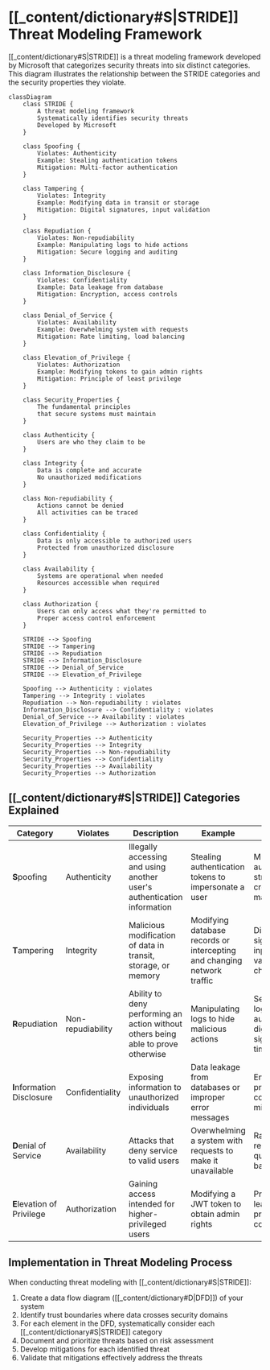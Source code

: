 # [[_content/dictionary#S|STRIDE]] Threat Modeling Framework

[[_content/dictionary#S|STRIDE]] is a threat modeling framework developed by Microsoft that categorizes security threats into six distinct categories. This diagram illustrates the relationship between the STRIDE categories and the security properties they violate.

```mermaid
classDiagram
    class STRIDE {
        A threat modeling framework
        Systematically identifies security threats
        Developed by Microsoft
    }

    class Spoofing {
        Violates: Authenticity
        Example: Stealing authentication tokens
        Mitigation: Multi-factor authentication
    }

    class Tampering {
        Violates: Integrity
        Example: Modifying data in transit or storage
        Mitigation: Digital signatures, input validation
    }

    class Repudiation {
        Violates: Non-repudiability
        Example: Manipulating logs to hide actions
        Mitigation: Secure logging and auditing
    }

    class Information_Disclosure {
        Violates: Confidentiality
        Example: Data leakage from database
        Mitigation: Encryption, access controls
    }

    class Denial_of_Service {
        Violates: Availability
        Example: Overwhelming system with requests
        Mitigation: Rate limiting, load balancing
    }

    class Elevation_of_Privilege {
        Violates: Authorization
        Example: Modifying tokens to gain admin rights
        Mitigation: Principle of least privilege
    }

    class Security_Properties {
        The fundamental principles
        that secure systems must maintain
    }

    class Authenticity {
        Users are who they claim to be
    }

    class Integrity {
        Data is complete and accurate
        No unauthorized modifications
    }

    class Non-repudiability {
        Actions cannot be denied
        All activities can be traced
    }

    class Confidentiality {
        Data is only accessible to authorized users
        Protected from unauthorized disclosure
    }

    class Availability {
        Systems are operational when needed
        Resources accessible when required
    }

    class Authorization {
        Users can only access what they're permitted to
        Proper access control enforcement
    }

    STRIDE --> Spoofing
    STRIDE --> Tampering
    STRIDE --> Repudiation
    STRIDE --> Information_Disclosure
    STRIDE --> Denial_of_Service
    STRIDE --> Elevation_of_Privilege

    Spoofing --> Authenticity : violates
    Tampering --> Integrity : violates
    Repudiation --> Non-repudiability : violates
    Information_Disclosure --> Confidentiality : violates
    Denial_of_Service --> Availability : violates
    Elevation_of_Privilege --> Authorization : violates

    Security_Properties --> Authenticity
    Security_Properties --> Integrity
    Security_Properties --> Non-repudiability
    Security_Properties --> Confidentiality
    Security_Properties --> Availability
    Security_Properties --> Authorization
```

## [[_content/dictionary#S|STRIDE]] Categories Explained

| Category | Violates | Description | Example | Mitigation |
|----------|----------|-------------|---------|------------|
| **S**poofing | Authenticity | Illegally accessing and using another user's authentication information | Stealing authentication tokens to impersonate a user | Multi-factor authentication, strong credential management |
| **T**ampering | Integrity | Malicious modification of data in transit, storage, or memory | Modifying database records or intercepting and changing network traffic | Digital signatures, input validation, checksums |
| **R**epudiation | Non-repudiability | Ability to deny performing an action without others being able to prove otherwise | Manipulating logs to hide malicious actions | Secure logging and auditing, digital signatures, timestamps |
| **I**nformation Disclosure | Confidentiality | Exposing information to unauthorized individuals | Data leakage from databases or improper error messages | Encryption, proper access controls, data minimization |
| **D**enial of Service | Availability | Attacks that deny service to valid users | Overwhelming a system with requests to make it unavailable | Rate limiting, resource quotas, load balancing |
| **E**levation of Privilege | Authorization | Gaining access intended for higher-privileged users | Modifying a JWT token to obtain admin rights | Principle of least privilege, proper access control checks |

## Implementation in Threat Modeling Process

When conducting threat modeling with [[_content/dictionary#S|STRIDE]]:

1. Create a data flow diagram ([[_content/dictionary#D|DFD]]) of your system
2. Identify trust boundaries where data crosses security domains
3. For each element in the DFD, systematically consider each [[_content/dictionary#S|STRIDE]] category
4. Document and prioritize threats based on risk assessment
5. Develop mitigations for each identified threat
6. Validate that mitigations effectively address the threats 